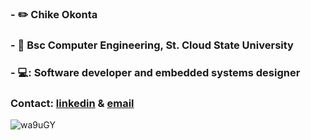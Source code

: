 ### - :pencil2: Chike Okonta
### - :school: Bsc Computer Engineering, St. Cloud State University
### - 💻: Software developer and embedded systems designer
### Contact: [linkedin](https://www.linkedin.com/in/chike-okonta/) & [email](cfred.okonta@gmail.com)


<!--
**see-k/see-k** is a ✨ _special_ ✨ repository because its `README.md` (this file) appears on your GitHub profile.

Here are some ideas to get you started:

- 🔭 I’m currently working on ... becoming great again
- 🌱 I’m currently learning ...
- 👯 I’m looking to collaborate on ...
- 🤔 I’m looking for help with ...
- 💬 Ask me about ...
- 📫 How to reach me: ...
- 😄 Pronouns: ...
- ⚡ Fun fact: ...
-->
![wa9uGY](https://user-images.githubusercontent.com/40407778/111215074-b43b9f80-85a0-11eb-96a1-dad07d83e2b0.jpg)
